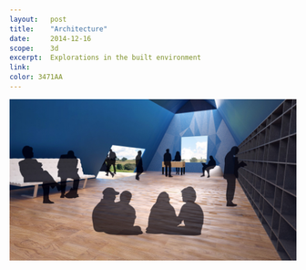 ```yaml
---
layout:   post
title:    "Architecture"
date:     2014-12-16
scope:    3d
excerpt:  Explorations in the built environment
link:     
color: 3471AA
---
```


![Thumb](/images/architecture_thumbnail.png)